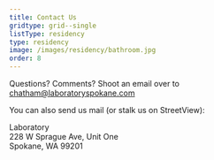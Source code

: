 ```yaml
---
title: Contact Us
gridtype: grid--single
listType: residency
type: residency
image: /images/residency/bathroom.jpg
order: 8
---
```


Questions? Comments? Shoot an email over to <chatham@laboratoryspokane.com>

You can also send us mail (or stalk us on StreetView):

Laboratory  
228 W Sprague Ave, Unit One  
Spokane, WA 99201